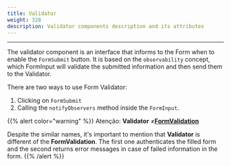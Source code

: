 ```yaml
---
title: Validator
weight: 328
description: Validator components description and its attributes
---
```


---

The validator component is an interface that informs to the Form when to enable the `FormSubmit` button. It is based on the `observability` concept, which FormInput will validate the submitted information and then send them to the Validator.

There are two ways to use Form Validator:

1. Clicking on `FormSubmit`
2. Calling the `notifyObservers` method inside the `FormInput`.

{{% alert color="warning" %}}
Atenção: **Validator** ≠[**FormValidation**](/home/api/actions/formvalidation/)

Despite the similar names, it's important to mention that **Validator** is different of the **FormValidation**. The first one authenticates the filled form and the second returns error messages in case of failed information in the form.
{{% /alert %}}
